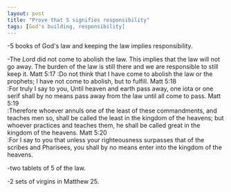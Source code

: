 ```yaml
---
layout: post
title: "Prove that 5 signifies responsibility"
tags: [God's building, responsibility]
---
```


-5 books of God's law and keeping the law implies responsibility.

-The Lord did not come to abolish the law. This implies that the law will not go away. The burden of the law is still there and we are responsible to still keep it.
Matt 5:17
:Do not think that I have come to abolish the law or the prophets; I have not come to abolish, but to fulfill.
Matt 5:18   
:For truly I say to you, Until heaven and earth pass away, one iota or one serif shall by no means pass away from the law until all come to pass.
Matt 5:19   
:Therefore whoever annuls one of the least of these commandments, and teaches men so, shall be called the least in the kingdom of the heavens; but whoever practices and teaches them, he shall be called great in the kingdom of the heavens.
Matt 5:20   
:For I say to you that unless your righteousness surpasses that of the scribes and Pharisees, you shall by no means enter into the kingdom of the heavens.

-two tablets of 5 of the law.

-2 sets of virgins in Matthew 25.
